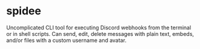 # spidee
Uncomplicated CLI tool for executing Discord webhooks from the terminal or in shell scripts. Can send, edit, delete messages with plain text, embeds, and/or files with a custom username and avatar.

